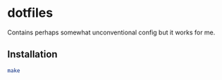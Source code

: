 # dotfiles

Contains perhaps somewhat unconventional config but it works for me.

## Installation

```sh
make
```
